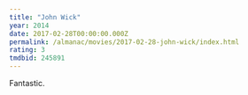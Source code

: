 ```yaml
---
title: "John Wick"
year: 2014
date: 2017-02-28T00:00:00.000Z
permalink: /almanac/movies/2017-02-28-john-wick/index.html
rating: 3
tmdbid: 245891
---
```


Fantastic.